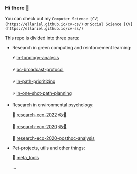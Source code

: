 ### Hi there 👋 
You can check out my `Computer Science [CV](https://ellariel.github.io/cv-cs/)` or `Social Science [CV](https://ellariel.github.io/cv-ss/)`

This repo is divided into three parts:
- Research in green computing and reinforcement learning:

  ⚡ [ln-topology-analysis](https://github.com/Ellariel/ln-topology-analysis)
  
  ⚡ [bc-broadcast-protocol](https://github.com/Ellariel/bc-broadcast-protocol)

  ⚡ [ln-path-prioritizing](https://github.com/Ellariel/ln-path-prioritizing)

  ⚡ [ln-one-shot-path-planning](https://github.com/Ellariel/ln-one-shot-path-planning)
  
- Research in environmental psychology:

  🌱 [research-eco-2022](https://github.com/Ellariel/research-eco-2022) [👓📃](https://doi.org/10.1525/collabra.73637)
    
  🌱 [research-eco-2020](https://github.com/Ellariel/research-eco-2020) [👓📃](https://doi.org/10.1016/j.spc.2021.05.008)
    
  🌱 [research-eco-2020-posthoc-analysis](https://github.com/Ellariel/research-eco-2020-posthoc-analysis)
- Pet-projects, utils and other things:

  📄 [meta_tools](https://github.com/Ellariel/meta_tools)
  
  ...



<!--
**Ellariel/ellariel** is a ✨ _special_ ✨ repository because its `README.md` (this file) appears on your GitHub profile.
Here are some ideas to get you started:
- 🔭 I’m currently working on ...
- 🌱 I’m currently learning ...
- 👯 I’m looking to collaborate on ...
- 🤔 I’m looking for help with ...
- 💬 Ask me about ...
- 📫 How to reach me: ...
- 😄 Pronouns: ...
- ⚡ Fun fact: ...
-->
